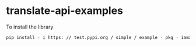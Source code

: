 # translate-api-examples

To install the library


```bash
pip install - i https: // test.pypi.org / simple / example - pkg - iamapythongeek == 1.0.0
```
